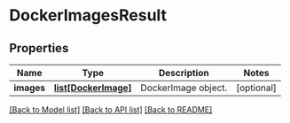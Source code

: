 # DockerImagesResult

## Properties
Name | Type | Description | Notes
------------ | ------------- | ------------- | -------------
**images** | [**list[DockerImage]**](DockerImage.md) | DockerImage object. | [optional] 

[[Back to Model list]](../README.md#documentation-for-models) [[Back to API list]](../README.md#documentation-for-api-endpoints) [[Back to README]](../README.md)


